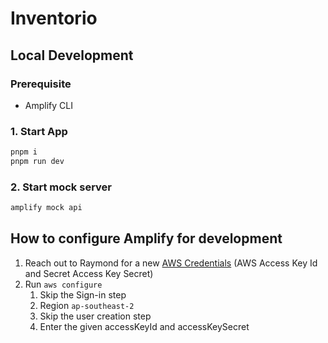 # Inventorio

## Local Development

### Prerequisite

- Amplify CLI

### 1. Start App

```ps1
pnpm i
pnpm run dev
```

### 2. Start mock server

```ps1
amplify mock api
```

## How to configure Amplify for development

1. Reach out to Raymond for a new [AWS Credentials](https://docs.amplify.aws/cli/start/install/#configure-the-amplify-cli) (AWS Access Key Id and Secret Access Key Secret)
2. Run `aws configure`
   1. Skip the Sign-in step
   2. Region `ap-southeast-2`
   3. Skip the user creation step
   4. Enter the given accessKeyId and accessKeySecret
